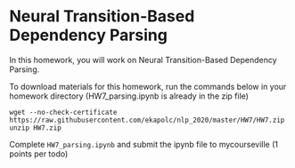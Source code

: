 # Neural Transition-Based Dependency Parsing

In this homework, you will work on Neural Transition-Based Dependency Parsing.

To download materials for this homework, run the commands below in your homework directory (HW7_parsing.ipynb is already in the zip file)

```
wget --no-check-certificate https://raw.githubusercontent.com/ekapolc/nlp_2020/master/HW7/HW7.zip
unzip HW7.zip

```

Complete `HW7_parsing.ipynb` and submit the ipynb file to mycourseville (1 points per todo)